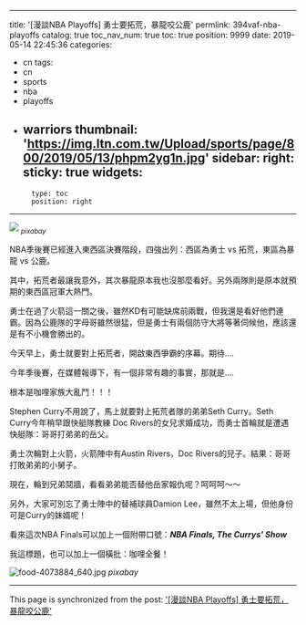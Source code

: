 
---
title: '[漫談NBA Playoffs] 勇士要拓荒，暴龍咬公鹿'
permlink: 394vaf-nba-playoffs
catalog: true
toc_nav_num: true
toc: true
position: 9999
date: 2019-05-14 22:45:36
categories:
- cn
tags:
- cn
- sports
- nba
- playoffs
- warriors
thumbnail: 'https://img.ltn.com.tw/Upload/sports/page/800/2019/05/13/phpm2yg1n.jpg'
sidebar:
    right:
        sticky: true
widgets:
    -
        type: toc
        position: right
---


![](https://img.ltn.com.tw/Upload/sports/page/800/2019/05/13/phpm2yg1n.jpg)
<sub>*pixabay*</sub>

NBA季後賽已經進入東西區決賽階段，四強出列：西區為勇士 vs 拓荒，東區為暴龍 vs 公鹿。

其中，拓荒者最讓我意外，其次暴龍原本我也沒那麼看好。另外兩隊則是原本就預期的東西區冠軍大熱門。

勇士在過了火箭這一關之後，雖然KD有可能缺席前兩戰，但我還是看好他們連霸。因為公鹿隊的字母哥雖然很猛，但是勇士有兩個防守大將等著伺候他，應該還是有不小機會勝出的。

今天早上，勇士就要對上拓荒者，開啟東西爭霸的序幕。期待....

今年季後賽，在媒體報導下，有一個非常有趣的事實，那就是....

根本是咖哩家族大亂鬥！！！

Stephen Curry不用說了，馬上就要對上拓荒者隊的弟弟Seth Curry。Seth Curry今年稍早跟快艇隊教練 Doc Rivers的女兒求婚成功，而勇士首輪就是遭遇快艇隊：哥哥打弟弟的岳父。

勇士次輪對上火箭，火箭陣中有Austin Rivers，Doc Rivers的兒子。結果：哥哥打敗弟弟的小舅子。

現在，輪到兄弟鬩牆，看看弟弟能否替他岳家報仇呢？呵呵呵～～

另外，大家可別忘了勇士陣中的替補球員Damion Lee，雖然不太上場，但他身份可是Curry的妹婿呢！

看來這次NBA Finals可以加上一個附帶口號：***NBA Finals, The Currys' Show***

我這標題，也可以加上一個橫批：咖哩全餐！

![food-4073884_640.jpg](https://cdn.steemitimages.com/DQmahu1ZucsKKtkWF1mGhKvioJeiJAsdoTwadVPTzpcdHuv/food-4073884_640.jpg)
*pixabay*

- - -

This page is synchronized from the post: ['[漫談NBA Playoffs] 勇士要拓荒，暴龍咬公鹿'](https://steemit.com/@deanliu/394vaf-nba-playoffs)

